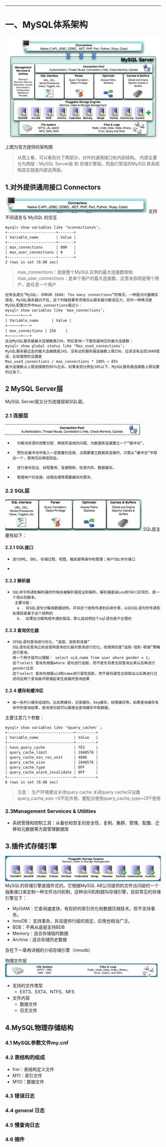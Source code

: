 <!-- toc --> 

* * * * *

# 一、MySQL体系架构
![](images/screenshot_1528944849342.png)
上图为官方提供的架构图
> 从图上看，可以看到分了两部分，对外的通用接口和内部结构。
> 内部主要分为两层：MySQL Server层 和 存储引擎层。而我们常说的MySQL体系结构其实就是内部这两层。

## 1.对外提供通用接口 Connectors
![](images/screenshot_1528944962440.png)
支持不同语言与 MySQL 的交互
```
mysql> show variables like '%connections%';
+----------------------+-------+
| Variable_name        | Value |
+----------------------+-------+
| max_connections      | 800   |
| max_user_connections | 0     |
+----------------------+-------+
2 rows in set (0.00 sec)
```
> max_connections：就是整个MySQL实例的最大连接数限制         
> max_user_connections：是单个用户的最大连接数，这里未指明是哪个用户，是任意一个用户

```
经常会遇见”MySQL: ERROR 1040: Too many connections”的情况，一种是访问量确实很高，MySQL服务器抗不住，这个时候就要考虑增加从服务器分散读压力，另外一种情况是MySQL配置文件中max_connections值过小：
mysql> show variables like ‘max_connections‘;
+—————–+——-+
| Variable_name　　　 | Value |
+—————–+——-+
| max_connections | 256　　 |
+—————–+——-+
这台MySQL服务器最大连接数是256，然后查询一下服务器响应的最大连接数：
mysql> show global status like ‘Max_used_connections‘;
MySQL服务器过去的最大连接数是245，没有达到服务器连接数上限256，应该没有出现1040错误，比较理想的设置是
Max_used_connections / max_connections * 100% ≈ 85%
最大连接数占上限连接数的85％左右，如果发现比例在10%以下，MySQL服务器连接数上限设置的过高了。
```

## 2 MySQL Server层
MySQL Server层又分为连接层和SQL层。

### 2.1 连接层
![](images/screenshot_1528944894471.png)
* 		为解决资源的频繁分配﹑释放所造成的问题，为数据库连接建立一个“缓冲池”。
* 		预先在缓冲池中放入一定数量的连接，当需要建立数据库连接时，只需从“缓冲池”中取出一个，使用完后再放回去。
* 		进行身份验证、线程重用、连接限制、检查内存、数据缓存。
* 		管理用户的连接，线程处理等需要缓存的需求。

### 2.2 SQL层
![](images/screenshot_1528945009188.png)
SQL层主要有如下：
#### 2.2.1 SQL接口
*     进行DML、DDL，存储过程、视图、触发器等操作和管理；用户SQL命令接口
*     
#### 2.2.2 解析器
*     SQL命令传递到解析器的时候会被解析器验证和解析。解析器是由Lex和YACC实现的，是一个很长的脚本。
	   主要功能：
		a . 将SQL语句分解成数据结构，并将这个结构传递到后续步骤，以后SQL语句的传递和处理就是基于这个结构的
		b.  如果在分解构成中遇到错误，那么就说明这个sql语句是不合理的
        
#### 2.2.3 查询优化器
*     对SQL语句查询进行优化，“选取、投影和连接”
	  SQL语句在查询之前会使用查询优化器对查询进行优化。他使用的是“选取-投影-联接”策略进行查询。
      用一个例子就可以理解： select uid,name from user where gender = 1;
	  这个select 查询先根据where 语句进行选取，而不是先将表全部查询出来以后再进行gender过滤
	  这个select 查询先根据uid和name进行属性投影，而不是将属性全部取出以后再进行过滤将这两个查询条件联接起来生成最终查询结果

#### 2.2.4 缓存和缓冲区
*     由一系列小缓存组成的。比如表缓存，记录缓存，key缓存，权限缓存等。如果查询缓存有命中的查询结果，查询语句就可以直接去查询缓存中取数据。

主要注意几个参数：
```
mysql> show variables like '%query_cache%' ;
+------------------------------+---------+
| Variable_name                | Value   |
+------------------------------+---------+
| have_query_cache             | YES     |
| query_cache_limit            | 1048576 |
| query_cache_min_res_unit     | 4096    |
| query_cache_size             | 1048576 |
| query_cache_type             | OFF     |
| query_cache_wlock_invalidate | OFF     |
+------------------------------+---------+
6 rows in set (0.00 sec)
```
> 注意：
> 生产环境建议关闭query cache
> 关闭query cache只设置query_cache_size =0不启作用，要配合使用query_cache_type=OFF使用

### 2.3Management Serveices & Utilities
* 系统管理和控制工具：从备份和恢复的安全性、复制、集群、管理、配置、迁移和元数据等方面管理数据库
    
## 3.插件式存储引擎
![](images/screenshot_1528945043429.png)
MySQL的存储引擎是插件式的。它根据MySQL AB公司提供的文件访问层的一个抽象接口来定制一种文件访问机制，这种访问机制就叫存储引擎，目前常见的存储引擎见下：
* MyISAM：它查询速度快，有较好的索引优化和数据压缩技术。但不支持事务。
* InnoDB：  支持事务，并且提供行级的锁定，应用也相当广泛。
* BDB：不再从底层支持BDB
* Memory：适合存储临时数据
* Archive：适合存储历史数据
    
会在下一章再详细的介绍存储引擎（innodb）

物理文件层
![](images/screenshot_1528945095464.png)   
* 支持的文件类型
	* EXT3、EXT4、NTFS、NFS
* 文件内容
    * 数据文件
    * 日志文件

## 4.MySQL物理存储结构

### 4.1 MySQL参数文件my.cnf

### 4.2 表结构的组成
* frm：表结构定义文件
* MYI：索引文件
* MYD：数据文件


### 4.3 错误日志

### 4.4 general 日志

### 4.5 慢查询日志 

### 4.6 插件